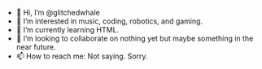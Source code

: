 - 👋 Hi, I’m @glitchedwhale
- 👀 I’m interested in music, coding, robotics, and gaming.
- 🌱 I’m currently learning HTML.
- 💞️ I’m looking to collaborate on nothing yet but maybe something in the near future.
- 📫 How to reach me: Not saying. Sorry.

<!---
glitchedwhale/glitchedwhale is a ✨ special ✨ repository because its `README.md` (this file) appears on your GitHub profile.
You can click the Preview link to take a look at your changes.
--->

